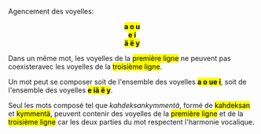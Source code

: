 Agencement des voyelles:
<center><mark class="hltr-blue"><b>a o u</b></mark></center>
<center><mark class="hltr-cyan"><b>e i</b></mark></center>
<center><mark class="hltr-pink"><b>ä ë y</b></mark></center>

Dans un même mot, les voyelles de la <mark class="hltr-blue">première ligne</mark> ne peuvent pas coexisteravec les voyelles de la <mark class="hltr-pink">troisième ligne</mark>.

Un mot peut se composer soit de l'ensemble des voyelles <b><mark class="hltr-blue">a o u</mark><mark class="hltr-cyan">e i</mark></b>, soit de l'ensemble des voyelles <b><mark class="hltr-cyan">e i</mark><mark class="hltr-pink">ä ë y</mark></b>.

Seul les mots composé tel que *kahdeksankymmentä*, formé de <mark class="hltr-blue">kahdeksan</mark>  et <mark class="hltr-pink">kymmentä</mark>, peuvent contenir des voyelles de la <mark class="hltr-blue">première ligne</mark> et de la <mark class="hltr-pink">troisième ligne</mark> car les deux parties du mot respectent l'harmonie vocalique.
